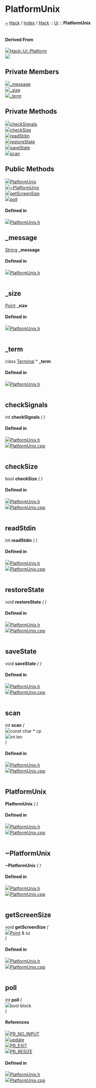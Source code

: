 <a id="platformunix"></a>
<h1>PlatformUnix</h1>
<a id="classHack_1_1Ui_1_1PlatformUnix"></a>
<a href="https://github.com/CharlesCarley/HackComputer.md">~</a>
<a href="indexpage.md#hack">Hack</a>
<span class="inline-text">/</span>
<a href="index.md#index">Index</a>
<span class="inline-text">/</span>
<a href="namespaceHack.md#hack">Hack</a>
<span class="inline-text">::</span>
<a href="namespaceHack_1_1Ui.md#ui">Ui</a>
<span class="inline-text">::</span>
<span class="bold-text"><b>PlatformUnix</b></span>
<br/>
<br/>
<a id="derived-from"></a>
<h4>Derived From</h4>
<div class="icon-link">
<img src="../images/class.svg"/><a href="classHack_1_1Ui_1_1Platform.md#hackuiplatform">Hack::Ui::Platform</a>
</div>
<img src="../images/dot/internal-diagram-50.dot.svg"/><br/>
<a id="private-members"></a>
<h2>Private Members</h2>
<span class="icon-list-item"><a href="#_message" class="icon-list-item"><img src="../images/class.svg" class="icon-list-item"/><span class="icon-list-item">_message</span>
</a>
</span>
<br/>
<span class="icon-list-item"><a href="#_size" class="icon-list-item"><img src="../images/class.svg" class="icon-list-item"/><span class="icon-list-item">_size</span>
</a>
</span>
<br/>
<span class="icon-list-item"><a href="#_term" class="icon-list-item"><img src="../images/class.svg" class="icon-list-item"/><span class="icon-list-item">_term</span>
</a>
</span>
<br/>
<a id="private-methods"></a>
<h2>Private Methods</h2>
<span class="icon-list-item"><a href="#checksignals" class="icon-list-item"><img src="../images/class.svg" class="icon-list-item"/><span class="icon-list-item">checkSignals</span>
</a>
</span>
<br/>
<span class="icon-list-item"><a href="#checksize" class="icon-list-item"><img src="../images/class.svg" class="icon-list-item"/><span class="icon-list-item">checkSize</span>
</a>
</span>
<br/>
<span class="icon-list-item"><a href="#readstdin" class="icon-list-item"><img src="../images/class.svg" class="icon-list-item"/><span class="icon-list-item">readStdin</span>
</a>
</span>
<br/>
<span class="icon-list-item"><a href="#restorestate" class="icon-list-item"><img src="../images/class.svg" class="icon-list-item"/><span class="icon-list-item">restoreState</span>
</a>
</span>
<br/>
<span class="icon-list-item"><a href="#savestate" class="icon-list-item"><img src="../images/class.svg" class="icon-list-item"/><span class="icon-list-item">saveState</span>
</a>
</span>
<br/>
<span class="icon-list-item"><a href="#scan" class="icon-list-item"><img src="../images/class.svg" class="icon-list-item"/><span class="icon-list-item">scan</span>
</a>
</span>
<br/>
<a id="public-methods"></a>
<h2>Public Methods</h2>
<span class="icon-list-item"><a href="#platformunix" class="icon-list-item"><img src="../images/class.svg" class="icon-list-item"/><span class="icon-list-item">PlatformUnix</span>
</a>
</span>
<br/>
<span class="icon-list-item"><a href="#~platformunix" class="icon-list-item"><img src="../images/class.svg" class="icon-list-item"/><span class="icon-list-item">~PlatformUnix</span>
</a>
</span>
<br/>
<span class="icon-list-item"><a href="#getscreensize" class="icon-list-item"><img src="../images/class.svg" class="icon-list-item"/><span class="icon-list-item">getScreenSize</span>
</a>
</span>
<br/>
<span class="icon-list-item"><a href="#poll" class="icon-list-item"><img src="../images/class.svg" class="icon-list-item"/><span class="icon-list-item">poll</span>
</a>
</span>
<br/>
<a id="defined-in"></a>
<h4>Defined in</h4>
<span class="icon-list-item"><a href="https://github.com/CharlesCarley/HackComputer/blob/master//Source/Utils/UserInterface/PlatformUnix.h#L32" class="icon-list-item"><img src="../images/file.svg" class="icon-list-item"/><span class="icon-list-item">PlatformUnix.h</span>
</a>
</span>
<br/>
<a id="_message"></a>
<h2>_message</h2>
<a href="namespaceHack.md#string">String</a>
<span class="bold-text"><b>_message</b></span>
<br/>
<a id="defined-in"></a>
<h4>Defined in</h4>
<span class="icon-list-item"><a href="https://github.com/CharlesCarley/HackComputer/blob/master//Source/Utils/UserInterface/PlatformUnix.h#L36" class="icon-list-item"><img src="../images/file.svg" class="icon-list-item"/><span class="icon-list-item">PlatformUnix.h</span>
</a>
</span>
<br/>
<br/>
<a id="_size"></a>
<h2>_size</h2>
<a href="classHack_1_1Ui_1_1Point.md#point">Point</a>
<span class="bold-text"><b>_size</b></span>
<br/>
<a id="defined-in"></a>
<h4>Defined in</h4>
<span class="icon-list-item"><a href="https://github.com/CharlesCarley/HackComputer/blob/master//Source/Utils/UserInterface/PlatformUnix.h#L35" class="icon-list-item"><img src="../images/file.svg" class="icon-list-item"/><span class="icon-list-item">PlatformUnix.h</span>
</a>
</span>
<br/>
<br/>
<a id="_term"></a>
<h2>_term</h2>
<span class="inline-text">class </span>
<a href="classHack_1_1Ui_1_1Terminal.md#terminal">Terminal</a>
<span class="inline-text"> *</span>
<span class="bold-text"><b>_term</b></span>
<br/>
<a id="defined-in"></a>
<h4>Defined in</h4>
<span class="icon-list-item"><a href="https://github.com/CharlesCarley/HackComputer/blob/master//Source/Utils/UserInterface/PlatformUnix.h#L34" class="icon-list-item"><img src="../images/file.svg" class="icon-list-item"/><span class="icon-list-item">PlatformUnix.h</span>
</a>
</span>
<br/>
<br/>
<a id="checksignals"></a>
<h2>checkSignals</h2>
<span class="inline-text">int</span>
<span class="bold-text"><b>checkSignals</b></span>
<span class="italic-text"><i>(</i></span>
<span class="italic-text"><i>)</i></span>
<a id="defined-in"></a>
<h4>Defined in</h4>
<span class="icon-list-item"><a href="https://github.com/CharlesCarley/HackComputer/blob/master//Source/Utils/UserInterface/PlatformUnix.h#L48" class="icon-list-item"><img src="../images/file.svg" class="icon-list-item"/><span class="icon-list-item">PlatformUnix.h</span>
</a>
</span>
<br/>
<span class="icon-list-item"><a href="https://github.com/CharlesCarley/HackComputer/blob/master//Source/Utils/UserInterface/PlatformUnix.cpp#L285" class="icon-list-item"><img src="../images/file.svg" class="icon-list-item"/><span class="icon-list-item">PlatformUnix.cpp</span>
</a>
</span>
<br/>
<br/>
<a id="checksize"></a>
<h2>checkSize</h2>
<span class="inline-text">bool</span>
<span class="bold-text"><b>checkSize</b></span>
<span class="italic-text"><i>(</i></span>
<span class="italic-text"><i>)</i></span>
<a id="defined-in"></a>
<h4>Defined in</h4>
<span class="icon-list-item"><a href="https://github.com/CharlesCarley/HackComputer/blob/master//Source/Utils/UserInterface/PlatformUnix.h#L42" class="icon-list-item"><img src="../images/file.svg" class="icon-list-item"/><span class="icon-list-item">PlatformUnix.h</span>
</a>
</span>
<br/>
<span class="icon-list-item"><a href="https://github.com/CharlesCarley/HackComputer/blob/master//Source/Utils/UserInterface/PlatformUnix.cpp#L187" class="icon-list-item"><img src="../images/file.svg" class="icon-list-item"/><span class="icon-list-item">PlatformUnix.cpp</span>
</a>
</span>
<br/>
<br/>
<a id="readstdin"></a>
<h2>readStdin</h2>
<span class="inline-text">int</span>
<span class="bold-text"><b>readStdin</b></span>
<span class="italic-text"><i>(</i></span>
<span class="italic-text"><i>)</i></span>
<a id="defined-in"></a>
<h4>Defined in</h4>
<span class="icon-list-item"><a href="https://github.com/CharlesCarley/HackComputer/blob/master//Source/Utils/UserInterface/PlatformUnix.h#L44" class="icon-list-item"><img src="../images/file.svg" class="icon-list-item"/><span class="icon-list-item">PlatformUnix.h</span>
</a>
</span>
<br/>
<span class="icon-list-item"><a href="https://github.com/CharlesCarley/HackComputer/blob/master//Source/Utils/UserInterface/PlatformUnix.cpp#L263" class="icon-list-item"><img src="../images/file.svg" class="icon-list-item"/><span class="icon-list-item">PlatformUnix.cpp</span>
</a>
</span>
<br/>
<br/>
<a id="restorestate"></a>
<h2>restoreState</h2>
<span class="inline-text">void</span>
<span class="bold-text"><b>restoreState</b></span>
<span class="italic-text"><i>(</i></span>
<span class="italic-text"><i>)</i></span>
<a id="defined-in"></a>
<h4>Defined in</h4>
<span class="icon-list-item"><a href="https://github.com/CharlesCarley/HackComputer/blob/master//Source/Utils/UserInterface/PlatformUnix.h#L40" class="icon-list-item"><img src="../images/file.svg" class="icon-list-item"/><span class="icon-list-item">PlatformUnix.h</span>
</a>
</span>
<br/>
<span class="icon-list-item"><a href="https://github.com/CharlesCarley/HackComputer/blob/master//Source/Utils/UserInterface/PlatformUnix.cpp#L179" class="icon-list-item"><img src="../images/file.svg" class="icon-list-item"/><span class="icon-list-item">PlatformUnix.cpp</span>
</a>
</span>
<br/>
<br/>
<a id="savestate"></a>
<h2>saveState</h2>
<span class="inline-text">void</span>
<span class="bold-text"><b>saveState</b></span>
<span class="italic-text"><i>(</i></span>
<span class="italic-text"><i>)</i></span>
<a id="defined-in"></a>
<h4>Defined in</h4>
<span class="icon-list-item"><a href="https://github.com/CharlesCarley/HackComputer/blob/master//Source/Utils/UserInterface/PlatformUnix.h#L38" class="icon-list-item"><img src="../images/file.svg" class="icon-list-item"/><span class="icon-list-item">PlatformUnix.h</span>
</a>
</span>
<br/>
<span class="icon-list-item"><a href="https://github.com/CharlesCarley/HackComputer/blob/master//Source/Utils/UserInterface/PlatformUnix.cpp#L164" class="icon-list-item"><img src="../images/file.svg" class="icon-list-item"/><span class="icon-list-item">PlatformUnix.cpp</span>
</a>
</span>
<br/>
<br/>
<a id="scan"></a>
<h2>scan</h2>
<span class="inline-text">int</span>
<span class="bold-text"><b>scan</b></span>
<span class="italic-text"><i>(</i></span>
<div class="paragraph">
<span class="paragraph"><img src="../images/horSpace24px.svg"/><span class="inline-text">const char *</span>
<span class="inline-text">cp</span>
</span>
</div>
<div class="paragraph">
<span class="paragraph"><img src="../images/horSpace24px.svg"/><span class="inline-text">int</span>
<span class="inline-text">len</span>
</span>
</div>
<span class="italic-text"><i>)</i></span>
<a id="defined-in"></a>
<h4>Defined in</h4>
<span class="icon-list-item"><a href="https://github.com/CharlesCarley/HackComputer/blob/master//Source/Utils/UserInterface/PlatformUnix.h#L46" class="icon-list-item"><img src="../images/file.svg" class="icon-list-item"/><span class="icon-list-item">PlatformUnix.h</span>
</a>
</span>
<br/>
<span class="icon-list-item"><a href="https://github.com/CharlesCarley/HackComputer/blob/master//Source/Utils/UserInterface/PlatformUnix.cpp#L207" class="icon-list-item"><img src="../images/file.svg" class="icon-list-item"/><span class="icon-list-item">PlatformUnix.cpp</span>
</a>
</span>
<br/>
<br/>
<a id="platformunix"></a>
<h2>PlatformUnix</h2>
<span class="bold-text"><b>PlatformUnix</b></span>
<span class="italic-text"><i>(</i></span>
<span class="italic-text"><i>)</i></span>
<a id="defined-in"></a>
<h4>Defined in</h4>
<span class="icon-list-item"><a href="https://github.com/CharlesCarley/HackComputer/blob/master//Source/Utils/UserInterface/PlatformUnix.h#L51" class="icon-list-item"><img src="../images/file.svg" class="icon-list-item"/><span class="icon-list-item">PlatformUnix.h</span>
</a>
</span>
<br/>
<span class="icon-list-item"><a href="https://github.com/CharlesCarley/HackComputer/blob/master//Source/Utils/UserInterface/PlatformUnix.cpp#L152" class="icon-list-item"><img src="../images/file.svg" class="icon-list-item"/><span class="icon-list-item">PlatformUnix.cpp</span>
</a>
</span>
<br/>
<br/>
<a id="~platformunix"></a>
<h2>~PlatformUnix</h2>
<span class="bold-text"><b>~PlatformUnix</b></span>
<span class="italic-text"><i>(</i></span>
<span class="italic-text"><i>)</i></span>
<a id="defined-in"></a>
<h4>Defined in</h4>
<span class="icon-list-item"><a href="https://github.com/CharlesCarley/HackComputer/blob/master//Source/Utils/UserInterface/PlatformUnix.h#L52" class="icon-list-item"><img src="../images/file.svg" class="icon-list-item"/><span class="icon-list-item">PlatformUnix.h</span>
</a>
</span>
<br/>
<span class="icon-list-item"><a href="https://github.com/CharlesCarley/HackComputer/blob/master//Source/Utils/UserInterface/PlatformUnix.cpp#L159" class="icon-list-item"><img src="../images/file.svg" class="icon-list-item"/><span class="icon-list-item">PlatformUnix.cpp</span>
</a>
</span>
<br/>
<br/>
<a id="getscreensize"></a>
<h2>getScreenSize</h2>
<span class="inline-text">void</span>
<span class="bold-text"><b>getScreenSize</b></span>
<span class="italic-text"><i>(</i></span>
<div class="paragraph">
<span class="paragraph"><img src="../images/horSpace24px.svg"/><a href="classHack_1_1Ui_1_1Point.md#point">Point</a>
<span class="inline-text"> &amp;</span>
<span class="inline-text">sz</span>
</span>
</div>
<span class="italic-text"><i>)</i></span>
<a id="defined-in"></a>
<h4>Defined in</h4>
<span class="icon-list-item"><a href="https://github.com/CharlesCarley/HackComputer/blob/master//Source/Utils/UserInterface/PlatformUnix.h#L54" class="icon-list-item"><img src="../images/file.svg" class="icon-list-item"/><span class="icon-list-item">PlatformUnix.h</span>
</a>
</span>
<br/>
<span class="icon-list-item"><a href="https://github.com/CharlesCarley/HackComputer/blob/master//Source/Utils/UserInterface/PlatformUnix.cpp#L201" class="icon-list-item"><img src="../images/file.svg" class="icon-list-item"/><span class="icon-list-item">PlatformUnix.cpp</span>
</a>
</span>
<br/>
<br/>
<a id="poll"></a>
<h2>poll</h2>
<span class="inline-text">int</span>
<span class="bold-text"><b>poll</b></span>
<span class="italic-text"><i>(</i></span>
<div class="paragraph">
<span class="paragraph"><img src="../images/horSpace24px.svg"/><span class="inline-text">bool</span>
<span class="inline-text">block</span>
</span>
</div>
<span class="italic-text"><i>)</i></span>
<a id="references"></a>
<h4>References</h4>
<span class="icon-list-item"><a href="namespaceHack_1_1Ui.md#pr_no_input" class="icon-list-item"><img src="../images/class.svg" class="icon-list-item"/><span class="icon-list-item">PR_NO_INPUT</span>
</a>
</span>
<br/>
<span class="icon-list-item"><a href="classHack_1_1Ui_1_1Terminal.md#update" class="icon-list-item"><img src="../images/class.svg" class="icon-list-item"/><span class="icon-list-item">update</span>
</a>
</span>
<br/>
<span class="icon-list-item"><a href="namespaceHack_1_1Ui.md#pr_exit" class="icon-list-item"><img src="../images/class.svg" class="icon-list-item"/><span class="icon-list-item">PR_EXIT</span>
</a>
</span>
<br/>
<span class="icon-list-item"><a href="namespaceHack_1_1Ui.md#pr_resize" class="icon-list-item"><img src="../images/class.svg" class="icon-list-item"/><span class="icon-list-item">PR_RESIZE</span>
</a>
</span>
<br/>
<a id="defined-in"></a>
<h4>Defined in</h4>
<span class="icon-list-item"><a href="https://github.com/CharlesCarley/HackComputer/blob/master//Source/Utils/UserInterface/PlatformUnix.h#L56" class="icon-list-item"><img src="../images/file.svg" class="icon-list-item"/><span class="icon-list-item">PlatformUnix.h</span>
</a>
</span>
<br/>
<span class="icon-list-item"><a href="https://github.com/CharlesCarley/HackComputer/blob/master//Source/Utils/UserInterface/PlatformUnix.cpp#L298" class="icon-list-item"><img src="../images/file.svg" class="icon-list-item"/><span class="icon-list-item">PlatformUnix.cpp</span>
</a>
</span>
<br/>
<br/>
</div>
</div>
</body>
</html>
